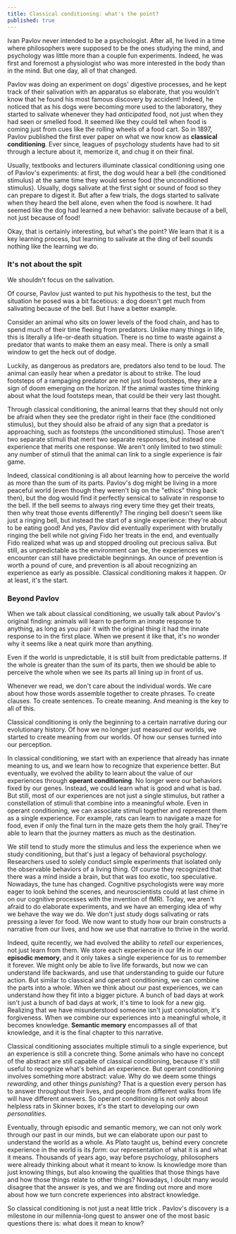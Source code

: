```yaml
---
title: Classical conditioning: what's the point?
published: true
---
```


Ivan Pavlov never intended to be a psychologist. After all, he lived in a time where philosophers were supposed to be the ones studying the mind, and psychology was little more than a couple fun experiments. Indeed, he was first and foremost a physiologist who was more interested in the body than in the mind. But one day, all of that changed.

Pavlov was doing an experiment on dogs' digestive processes, and he kept track of their salivation with an apparatus so elaborate, that you wouldn't know that he found his most famous discovery by accident! Indeed, he noticed that as his dogs were becoming more used to the laboratory, they started to salivate whenever they had *anticipated* food, not just when they had seen or smelled food. It seemed like they could tell when food is coming just from cues like the rolling wheels of a food cart. So in 1897, Pavlov published the first ever paper on what we now know as **classical conditioning**. Ever since, leagues of psychology students have had to sit through a lecture about it, memorize it, and chug it on their final.

Usually, textbooks and lecturers illuminate classical conditioning using one of Pavlov's experiments: at first, the dog would hear a bell (the conditioned stimulus) at the same time they would sense food (the unconditioned stimulus). Usually, dogs salivate at the first sight or sound of food so they can prepare to digest it. But after a few trials, the dogs started to salivate when they heard the bell alone, even when the food is nowhere. It had seemed like the dog had learned a new behavior: salivate because of a bell, not just because of food!

Okay, that is certainly interesting, but what's the point? We learn that it is a key learning process, but learning to salivate at the ding of bell sounds nothing like the learning we do.

### It's not about the spit

We shouldn't focus on the salivation.

Of course, Pavlov just wanted to put his hypothesis to the test, but the situation he posed was a bit facetious: a dog doesn't get much from salivating because of the bell. But I have a better example.

Consider an animal who sits on lower levels of the food chain, and has to spend much of their time fleeing from predators. Unlike many things in life, this is literally a life-or-death situation. There is no time to waste against a predator that wants to make them an easy meal. There is only a small window to get the heck out of dodge.

Luckily, as dangerous as predators are, predators also tend to be loud. The animal can easily hear when a predator is about to strike. The loud footsteps of a rampaging predator are not just loud footsteps, they are a sign of doom emerging on the horizon. If the animal wastes time thinking about what the loud footsteps mean, that could be their very last thought.

Through classical conditioning, the animal learns that they should not only be afraid when they see the predator right in their face (the conditioned stimulus), but they should also be afraid of any sign that a predator is approaching, such as footsteps (the unconditioned stimulus). Those aren't two separate stimuli that merit two separate responses, but instead one experience that merits one response. We aren't only limited to two stimuli: any number of stimuli that the animal can link to a single experience is fair game.

Indeed, classical conditioning is all about learning how to perceive the world as more than the sum of its parts. Pavlov's dog might be living in a more peaceful world (even though they weren't big on the "ethics" thing back then), but the dog would find it perfectly sensical to salivate in response to the bell. If the bell seems to always ring every time they get their treats, then why treat those events differently? The ringing bell doesn't seem like just a ringing bell, but instead the start of a single experience: they're about to be eating good! And yes, Pavlov did eventually experiment with brutally ringing the bell while not giving Fido her treats in the end, and eventually Fido realized what was up and stopped drooling out precious saliva. But still, as unpredictable as the environment can be, the experiences we encounter can still have predictable beginnings. An ounce of prevention is worth a pound of cure, and prevention is all about recognizing an experience as early as possible. Classical conditioning makes it happen. Or at least, it's the start.

### Beyond Pavlov

When we talk about classical conditioning, we usually talk about Pavlov's original finding: animals will learn to perform an innate response to anything, as long as you pair it with the original thing it had the innate response to in the first place. When we present it like that, it's no wonder why it seems like a neat quirk more than anything.

Even if the world is unpredictable, it is still built from predictable patterns. If the whole is greater than the sum of its parts, then we should be able to perceive the whole when we see its parts all lining up in front of us.

Whenever we read, we don't care about the individual words. We care about how those words assemble together to create phrases. To create clauses. To create sentences. To create meaning. And meaning is the key to all of this.

Classical conditioning is only the beginning to a certain narrative during our evolutionary history. Of how we no longer just measured our worlds, we started to create meaning from our worlds. Of how our senses turned into our perception.

In classical conditioning, we start with an experience that already has innate meaning to us, and we learn how to recognize that experience better. But eventually, we evolved the ability to learn about the value of our experiences through **operant conditioning**. No longer were our behaviors fixed by our genes. Instead, we could learn what is good and what is bad. But still, most of our experiences are not just a single stimulus, but rather a constellation of stimuli that combine into a meaningful whole. Even in operant conditioning, we can associate stimuli together and represent them as a single experience. For example, rats can learn to navigate a maze for food, even if only the final turn in the maze gets them the holy grail. They're able to learn that the journey matters as much as the destination.

We still tend to study more the stimulus and less the experience when we study conditioning, but that's just a legacy of behavioral psychology. Researchers used to solely conduct simple experiments that isolated only the observable behaviors of a living thing. Of course they recognized that there was a mind inside a brain, but that was too exotic, too speculative. Nowadays, the tune has changed. Cognitive psychologists were way more eager to look behind the scenes, and neuroscientists could at last chime in on our cognitive processes with the invention of fMRI. Today, we aren't afraid to do elaborate experiments, and we have an emerging idea of why we behave the way we do. We don't just study dogs salivating or rats pressing a lever for food. We now want to study how our brain constructs a narrative from our lives, and how we use that narrative to thrive in the world.

Indeed, quite recently, we had evolved the ability to *retell* our experiences, not just learn from them. We store each experience in our life in our **episodic memory**, and it only takes a single experience for us to remember it forever. We might only be able to live life forwards, but now we can understand life backwards, and use that understanding to guide our future action. But similar to classical and operant conditioning, we can combine the parts into a whole. When we think about our past experiences, we can understand how they fit into a bigger picture. A bunch of bad days at work isn't just a bunch of bad days at work, it's time to look for a new gig. Realizing that we have misunderstood someone isn't just consolation, it's forgiveness. When we combine our experiences into a meaningful whole, it becomes knowledge. **Semantic memory** encompasses all of that knowledge, and it is the final chapter to this narrative.

Classical conditioning associates multiple stimuli to a single experience, but an experience is still a concrete thing. Some animals who have no concept of the abstract are still capable of classical conditioning, because it's still useful to recognize what's behind an experience. But operant conditioning involves something more abstract: value. Why do we deem some things *rewarding*, and other things *punishing*? That is a question every person has to answer throughout their lives, and people from different walks from life will have different answers. So operant conditioning is not only about helpless rats in Skinner boxes, it's the start to developing our own *personalities*.

Eventually, through episodic and semantic memory, we can not only work through our past in our minds, but we can elaborate upon our past to understand the world as a whole. As Plato taught us, behind every concrete experience in the world is its *form*: our representation of what it is and what it means. Thousands of years ago, way before psychology, philosophers were already thinking about what it meant to know. Is knowledge more than just knowing things, but also knowing the qualities that those things have and how those things relate to other things? Nowadays, I doubt many would disagree that the answer is yes, and we are finding out more and more about how we turn concrete experiences into abstract knowledge.

So classical conditioning is not just a neat little trick . Pavlov's discovery is a milestone in our millennia-long quest to answer one of the most basic questions there is: what does it mean to know?
